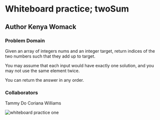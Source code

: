 # Whiteboard practice; twoSum

## Author Kenya Womack

### Problem Domain

Given an array of integers nums and an integer target, return indices of the two numbers such that they add up to target.

You may assume that each input would have exactly one solution, and you may not use the same element twice.

You can return the answer in any order.


### Collaborators

Tammy Do
Coriana Williams

![whiteboard practice one](/practiceone.png)
